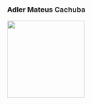 ### Adler Mateus Cachuba

 <div>
  <a href="https://github.com/AdlerCachuba">
  <img height="180em" src="https://github-readme-stats.vercel.app/api?username=AdlerCachuba&show_icons=true&theme=radical&include_all_commits=true&count_private=true"/>
</div>

